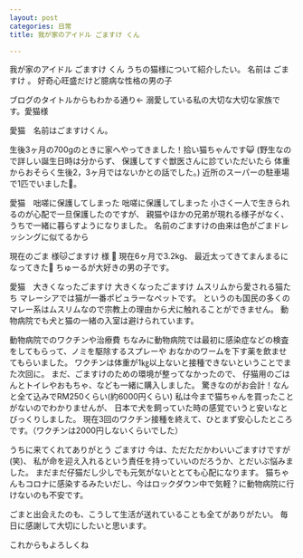 ```yaml
---
layout: post
categories: 日常
title: 我が家のアイドル ごますけ くん

---
```

我が家のアイドル ごますけ くん
うちの猫様について紹介したい。
名前は ごますけ 。
好奇心旺盛だけど臆病な性格の男の子

ブログのタイトルからもわかる通り←
溺愛している私の大切な大切な家族です。愛猫様

愛猫　名前はごますけくん。

生後3ヶ月の700gのときに家へやってきました！拾い猫ちゃんです😺
(野生なので詳しい誕生日時は分からず、
保護してすぐ獣医さんに診ていただいたら
体重からおそらく生後2，3ヶ月ではないかとの話でした。)
近所のスーパーの駐車場で1匹でいました🥲。

愛猫　咄嗟に保護してしまった
咄嗟に保護してしまった
小さく一人で生きられるのが心配で一旦保護したのですが、
親猫やほかの兄弟が現れる様子がなく、うちで一緒に暮らすようになりました。
名前のごますけの由来は色がごまドレッシングに似てるから

現在のごま 様🐱ごますけ 様 🤴
現在6ヶ月で3.2kg、
最近太ってきてまんまるになってきた🤣
ちゅーるが大好きの男の子です。

愛猫　大きくなったごますけ
大きくなったごますけ
ムスリムから愛される猫たち
マレーシアでは猫が一番ポピュラーなペットです。
というのも国民の多くのマレー系はムスリムなので宗教上の理由から犬に触れることができません。
動物病院でも犬と猫の一緒の入室は避けられています。

動物病院でのワクチンや治療費
ちなみに動物病院では最初に感染症などの検査をしてもらって、ノミを駆除するスプレーや
おなかのワームを下す薬を飲ませてもらいました。
ワクチンは体重が1㎏以上ないと接種できないということでまた次回に。
まだ、ごますけのための環境が整ってなかったので、
仔猫用のごはんとトイレやおもちゃ、なども一緒に購入しました。
驚きなのがお会計！なんと全て込みでRM250くらい(約6000円くらい)
私は今まで猫ちゃんを買ったことがないのでわかりませんが、
日本で犬を飼っていた時の感覚でいうと安いなとびっくりしました。
現在3回のワクチン接種を終えて、ひとまず安心したところです。（ワクチンは2000円しないくらいでした）

うちに来てくれてありがとう ごますけ
今は、ただただかわいいごますけですが(笑)、
私が命を迎え入れるという責任を持っていいのだろうか、とだいぶ悩みました。
まだまだ仔猫だし少しでも元気がないととても心配になります。
猫ちゃんもコロナに感染するみたいだし、今はロックダウン中で気軽？に動物病院に行けないのも不安です。

ごまと出会えたのも、こうして生活が送れていることも全てがありがたい。
毎日に感謝して大切にしたいと思います。

これからもよろしくね

